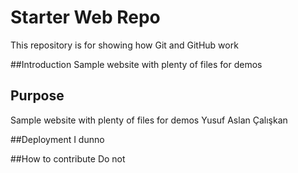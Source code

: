 # Starter Web Repo

This repository is for showing how Git and GitHub work

##Introduction
Sample website with plenty of files for demos



## Purpose

Sample website with plenty of files for demos
Yusuf Aslan Çalışkan

##Deployment
I dunno

##How to contribute
Do not